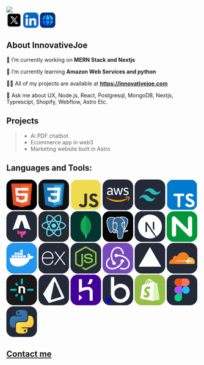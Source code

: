 
<div> 
  <img width="500" align="center" src="https://readme-typing-svg.herokuapp.com?font=inter&weight=500&duration=4000&pause=700&color=027BFE&random=false&width=435&lines=Hi+I'm+Joel;Let's+connect"/>
</div>
<a href="https://x.com/innovative_joe" target="_blank" rel="nofollow"><img src="https://github.com/InnovativeJoe/InnovativeJoe/blob/main/assets/icons/X%20(formerly%20Twitter).svg" alt="X (formerly twitter) profile" width="40" height="40" style="max-width: 100%;"></a> 
<a href="https://www.linkedin.com/in/joel-george-web-product-designer-researcher/" target="_blank" rel="nofollow"><img src="https://github.com/InnovativeJoe/InnovativeJoe/blob/main/assets/icons/Linkedin.svg" alt="linkedin profile" width="40" height="40" style="max-width: 100%;"></a> 
<a href="https://innovativejoe.com" target="_blank" rel="nofollow"><img src="https://github.com/InnovativeJoe/InnovativeJoe/blob/main/assets/icons/Website.svg" alt="my website" width="40" height="40" style="max-width: 100%;"></a> 

<!--<p align="left"> <img src="https://komarev.com/ghpvc/?username=innovativejoe&label=Profile%20views&color=0e75b6&style=flat" alt="innovativejoe" /> </p>-->


## About InnovativeJoe

   🔭 I’m currently working on **MERN Stack and Nextjs**
    
   🌱 I’m currently learning **Amazon Web Services and python**
    
   👨‍💻 All of my projects are available at **https://innovativejoe.com**
    
   💬 Ask me about UX, Node.js, React, Postgresql, MongoDB, Nextjs, Typrescipt, Shopify, Webflow, Astro Etc.

## Projects
> - Ai PDF chatbot
> - Ecommerce app in web3
> - Marketing website built in Astro

## Languages and Tools:
![HTML](https://github.com/InnovativeJoe/InnovativeJoe/blob/main/assets/icons/HTML.svg "HTML5")
![CSS3](https://github.com/InnovativeJoe/InnovativeJoe/blob/main/assets/icons/CSS.svg "CSS3")
![JavaScript](https://github.com/InnovativeJoe/InnovativeJoe/blob/main/assets/icons/JavaScript.svg "JavaScript")
![AWS](https://github.com/InnovativeJoe/InnovativeJoe/blob/main/assets/icons/AWS.svg "AWS")
![Tailwind](https://github.com/InnovativeJoe/InnovativeJoe/blob/main/assets/icons/Tailwind.svg "Tailwind")
![TypeScript](https://github.com/InnovativeJoe/InnovativeJoe/blob/main/assets/icons/Typescript.svg "TypeScript")
![Astro](https://github.com/InnovativeJoe/InnovativeJoe/blob/main/assets/icons/Astro%20icon.svg "Astro")
![React](https://github.com/InnovativeJoe/InnovativeJoe/blob/main/assets/icons/React.svg "React")
![MongoDb](https://github.com/InnovativeJoe/InnovativeJoe/blob/main/assets/icons/MongoDb.svg "MongoDb")
![PostgresSQL](https://github.com/InnovativeJoe/InnovativeJoe/blob/main/assets/icons/PostgreSQL.svg "PostgreSQL")
![NextJS](https://github.com/InnovativeJoe/InnovativeJoe/blob/main/assets/icons/NextJs.svg "NextJS")
![Nginx](https://github.com/InnovativeJoe/InnovativeJoe/blob/main/assets/icons/Nginx.svg "Nginx")
![Docker](https://github.com/InnovativeJoe/InnovativeJoe/blob/main/assets/icons/Docker.svg "Docker")
![ExpressJS](https://github.com/InnovativeJoe/InnovativeJoe/blob/main/assets/icons/ExpressJs.svg "ExpressJS")
![NodeJS](https://github.com/InnovativeJoe/InnovativeJoe/blob/main/assets/icons/NodeJs.svg "NodeJS")
![Redux](https://github.com/InnovativeJoe/InnovativeJoe/blob/main/assets/icons/Redux.svg "Redux")
![Vercel](https://github.com/InnovativeJoe/InnovativeJoe/blob/main/assets/icons/Vercel.svg "Vercel")
![Cloudflare](https://github.com/InnovativeJoe/InnovativeJoe/blob/main/assets/icons/Cloudflare.svg "Cloudfare")
![Netlify](https://github.com/InnovativeJoe/InnovativeJoe/blob/main/assets/icons/Netlify.svg "Netlify")
![Prisma](https://github.com/InnovativeJoe/InnovativeJoe/blob/main/assets/icons/Prisma.svg "Prisma ORM")
![Heroku](https://github.com/InnovativeJoe/InnovativeJoe/blob/main/assets/icons/Heroku.svg "Heroku")
![Bubble](https://github.com/InnovativeJoe/InnovativeJoe/blob/main/assets/icons/Bubble.svg "Bubble no code solution")
![Shopify](https://github.com/InnovativeJoe/InnovativeJoe/blob/main/assets/icons/Shopify.svg "Shopify")
![Figma](https://github.com/InnovativeJoe/InnovativeJoe/blob/main/assets/icons/Figma.svg "Figma")
![Python](https://github.com/InnovativeJoe/InnovativeJoe/blob/main/assets/icons/Python.svg "Python")

<!--
[![Name](img_url "Tooltip")
[![]("")

[![Shopify](https://github.com/InnovativeJoe/InnovativeJoe/blob/main/assets/icons/Shopify%20icon.svg "Shopify")

[![Webflow](InnovativeJoe/InnovativeJoe/blob/main/assets/icons/Webflow%20icon.svg "Webflow")--> 
  
## <a href="https://innovativejoe.com/contact">Contact me</a>

<!--
<p align="left"> <a href="https://github.com/ryo-ma/github-profile-trophy"><img src="https://github-profile-trophy.vercel.app/?username=innovativejoe" alt="innovativejoe" /></a> </p>
<p><img align="left" src="https://github-readme-stats.vercel.app/api/top-langs?username=innovativejoe&show_icons=true&locale=en&layout=compact" alt="innovativejoe" /></p>

<p>&nbsp;<img align="center" src="https://github-readme-stats.vercel.app/api?username=innovativejoe&show_icons=true&locale=en" alt="innovativejoe" /></p>

<p><img align="center" src="https://github-readme-streak-stats.herokuapp.com/?user=innovativejoe&" alt="innovativejoe" /></p>

- 👯 I’m looking to collaborate on ...
- 🤔 I’m looking for help with ...
- ⚡ Fun fact: ...
-->


